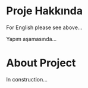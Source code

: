 # Proje Hakkında
For English please see above...

Yapım aşamasında...


# About Project

In construction...


